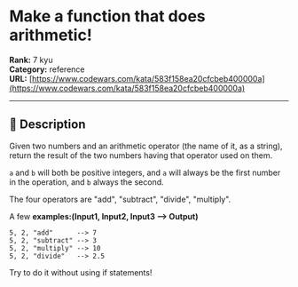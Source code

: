 # Make a function that does arithmetic!

**Rank:** 7 kyu  
**Category:** reference  
**URL:** [https://www.codewars.com/kata/583f158ea20cfcbeb400000a](https://www.codewars.com/kata/583f158ea20cfcbeb400000a)

---

## 📝 Description

Given two numbers and an arithmetic operator (the name of it, as a string), return the result of the two numbers having that operator used on them. 


```a``` and ```b``` will both be positive integers, and ```a``` will always be the first number in the operation, and ```b``` always the second.

The four operators are "add", "subtract", "divide", "multiply". 

A few **examples:(Input1, Input2, Input3 --> Output)**
```
5, 2, "add"      --> 7
5, 2, "subtract" --> 3
5, 2, "multiply" --> 10
5, 2, "divide"   --> 2.5
```





Try to do it without using if statements!
